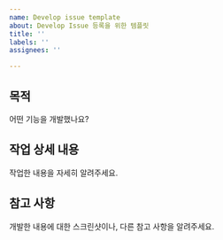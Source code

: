 ```yaml
---
name: Develop issue template
about: Develop Issue 등록을 위한 템플릿
title: ''
labels: ''
assignees: ''

---
```


## 목적
어떤 기능을 개발했나요?

## 작업 상세 내용
작업한 내용을 자세히 알려주세요.

## 참고 사항
개발한 내용에 대한 스크린샷이나, 다른 참고 사항을 알려주세요.
